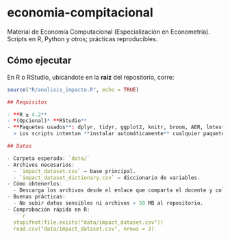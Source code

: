 # economia-compitacional
Material de Economía Computacional (Especialización en Econometría). Scripts en R, Python y otros; prácticas reproducibles.

## Cómo ejecutar

En R o RStudio, ubicándote en la **raíz** del repositorio, corre:

```r
source("R/analisis_impacto.R", echo = TRUE)

## Requisitos

- **R ≥ 4.2**  
- *(Opcional)* **RStudio**  
- **Paquetes usados**: dplyr, tidyr, ggplot2, knitr, broom, AER, lmtest, sandwich, MatchIt, rdrobust, rddensity.  
  > Los scripts intentan **instalar automáticamente** cualquier paquete faltante desde CRAN.

## Datos

- Carpeta esperada: `data/`
- Archivos necesarios:
  - `impact_dataset.csv` — base principal.
  - `impact_dataset_dictionary.csv` — diccionario de variables.
- Cómo obtenerlos:
  - Descarga los archivos desde el enlace que comparta el docente y colócalos en `data/` **sin cambiar los nombres**.
- Buenas prácticas:
  - No subir datos sensibles ni archivos > 50 MB al repositorio.
- Comprobación rápida en R:
  ```r
  stopifnot(file.exists("data/impact_dataset.csv"))
  read.csv("data/impact_dataset.csv", nrows = 3)
